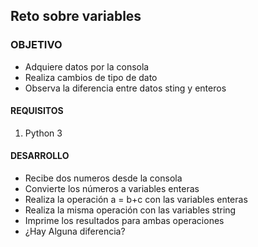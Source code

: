 ## Reto sobre variables 

### OBJETIVO 

- Adquiere datos por la consola
- Realiza cambios de tipo de dato
- Observa la diferencia entre datos sting y enteros

#### REQUISITOS 

1. Python 3

#### DESARROLLO
- Recibe dos numeros desde la consola
- Convierte los números a variables enteras
- Realiza la operación a = b+c con las variables enteras
- Realiza la misma operación con las variables string
- Imprime los resultados para ambas operaciones 
- ¿Hay Alguna diferencia?
